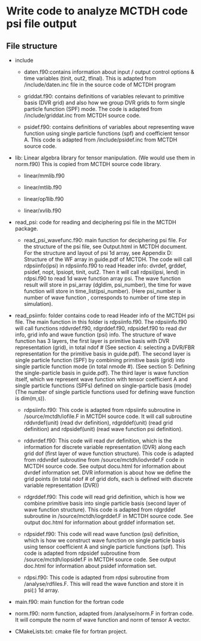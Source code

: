 # Write code to analyze MCTDH code psi file output

## File structure

- include 
  
  - daten.f90:contains information about input / output control options & time variables (tinit, out2, tfinal). This is adapted from /include/daten.inc file in the source code of MCTDH program
  
  - griddat.f90: contains definitions of variables relevant to primitive basis (DVR grid) and also how we group DVR grids to form single particle function (SPF) mode. The code is adapted from /include/griddat.inc from MCTDH source code.
  
  - psidef.f90: contains definitions of variables about representing wave function using single particle functions (spf) and coefficient tensor A. This code is adapted from /include/psidef.inc from MCTDH source code.

- lib: Linear algebra library for tensor manipulation. (We would use them in norm.f90) This is copied from MCTDH source code library. 
  
  - linear/mmlib.f90
  
  - linear/mtlib.f90
  
  - linear/op1lib.f90
  
  - linear/xvlib.f90

- read_psi: code for reading and deciphering psi file in the MCTDH package.
  
  - read_psi_wavefunc.f90: main function for deciphering psi file. For the structure of the psi file, see Output.html in MCTDH document. For the structure and layout of psi 1d array, see Appendix D: Structure of the WF array in guide.pdf of MCTDH. The code will call rdpsiinfo(ipsi) in rdpsiinfo.f90 to read Header info:  dvrdef, grddef, psidef, nopt, lpsiopt, tinit, out2. Then it will call rdpsi(ipsi, lend) in rdpsi.f90 to read 1d wave function array psi. The wave function result will store in psi_array (dgldim, psi_number), the time for wave function will store in time_list(psi_number). (Here psi_number is number of wave function , corresponds to number of time step in simulation).

- read_psiinfo: folder contains code to read Header info of the MCTDH psi file. The main function in this folder is rdpsiinfo.f90. The rdpsiinfo.f90 will call functions rddvrdef.f90, rdgrddef.f90, rdpsidef.f90 to read dvr info, grid info and wave function (psi) info.  The structure of wave function has 3 layers, the first layer is primitive basis with DVR representation (grid), in total ndof # (See section 4: selecting a DVR/FBR representation for the primitive basis in guide.pdf). The second layer is single particle function (SPF) by combining primitive basis (grid) into single particle function mode (in total nmode #). (See section 5: Defining the single-particle basis in guide.pdf). The third layer is wave function itself, which we represent wave function with tensor coefficient A and single particle functions (SPFs) defined on single-particle basis (mode) (The number of single particle functions used for defining wave function is dim(m,s)).  

    - rdpsiinfo.f90: This code is adapted from rdpsiinfo subroutine in /source/mctdh/iofile.F in MCTDH source code. It will call subroutine rddvrdef(unit) (read dvr definition), rdgrddef(unit) (read grid definition) and rdpsidef(unit) (read wave function psi definition).
    
    
    
    - rddvrdef.f90: This code will read dvr definition, which is the information for discrete variable representation (DVR) along each grid dof (first layer of wave function structure). This code is adapted from rddvrdef subroutine from /source/mctdh/iodvrdef.F code in MCTDH source code. See output docu.html for information about dvrdef information set. DVR information is about how we define the grid points (in total ndof # of grid dofs, each is defined with discrete variable representation (DVR))
    
    
    
    - rdgrddef.f90: This code will read grid definition, which is how we combine primitive basis into single particle basis (second layer of wave function structure). This code is adapted from rdgrddef subroutine in /source/mctdh/iogrddef.F in MCTDH source code. See output doc.html for information about grddef information set. 
    
    
    
    - rdpsidef.f90: This code will read wave function (psi) definition, which is how we construct wave function on single particle basis using tensor coefficient A and single particle functions (spf). This code is adapted from rdpsidef subroutine from /source/mctdh/iopsidef.F in MCTDH source code. See output doc.html for information about psidef information set.
    
    
    
    - rdpsi.f90: This code is adapted from rdpsi subroutine from /analyse/rdfiles.F. This will read the wave function and store it in psi(:) 1d array. 

- main.f90: main function for the fortran code

- norm.f90: norm function, adapted from /analyse/norm.F in fortran code. It will compute the norm of wave function and norm of tensor A vector.
  
- CMakeLists.txt: cmake file for fortran project.
